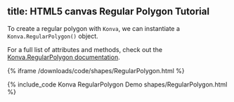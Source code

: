 title: HTML5 canvas Regular Polygon Tutorial
---

To create a regular polygon with `Konva`, we can instantiate a `Konva.RegularPolygon()` object.

For a full list of attributes and methods, check out the [Konva.RegularPolygon documentation](/api/Konva.RegularPolygon.html).

{% iframe /downloads/code/shapes/RegularPolygon.html %}

{% include_code Konva RegularPolygon Demo shapes/RegularPolygon.html %}